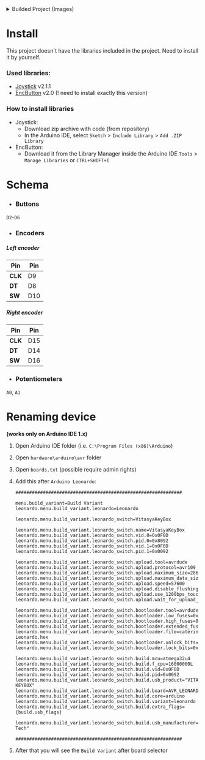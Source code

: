 <details>
  <summary>Builded Project (Images)</summary>
  
  #### How it looks like:
  ![Outside](https://github.com/hubert14/Ardu-KeyBox/assets/22149212/ba092fd8-0413-49fc-b991-e591e4928a84)

  #### How the buttons looks like inside:
  ![Inside](https://github.com/hubert14/Ardu-KeyBox/assets/22149212/a949ba6a-e300-472c-9ab0-3485a0e1858a)


  
</details>


# Install
This project doesn`t have the libraries included in the project. 
Need to install it by yourself.

### Used libraries:
- [Joystick](https://github.com/MHeironimus/ArduinoJoystickLibrary) v2.1.1
- [EncButton](https://github.com/GyverLibs/EncButton) v2.0 (!  need to install exactly this version)

### How to install libraries
- Joystick:
  - Download zip archive with code (from repository)
  - In the Arduino IDE, select `Sketch` > `Include Library` > `Add .ZIP Library`
- EncButton:
  - Download it from the Library Manager inside the Arduino IDE `Tools` > `Manage Libraries` or `CTRL+SHIFT+I`


# Schema
- ### Buttons
`D2`-`D6`

- ### Encoders

##### Left encoder

| Pin  | Pin   |
| ---- | ----  |
| **CLK** | D9   |
| **DT**   | D8   |
| **SW**  | D10 |

##### Right encoder

| Pin  | Pin   |
| ---- | ----  |
| **CLK** | D15   |
| **DT**   | D14   |
| **SW**  | D16 |

- ### Potentiometers
`A0`, `A1`

# Renaming device
**(works only on Arduino IDE 1.x)**

1. Open Arduino IDE folder (i.e. `C:\Program Files (x86)\Arduino`)
2. Open `hardware\arduino\avr` folder
3. Open `boards.txt` (possible require admin rights)
4.  Add this after `Arduino Leonardo`:

	```
	#############################################################

	menu.build_variant=Build Variant
	leonardo.menu.build_variant.leonardo=Leonardo

	leonardo.menu.build_variant.leonardo_switch=VitasyaKeyBox

	leonardo.menu.build_variant.leonardo_switch.name=VitasyaKeyBox
	leonardo.menu.build_variant.leonardo_switch.vid.0=0x0F0D
	leonardo.menu.build_variant.leonardo_switch.pid.0=0x8092
	leonardo.menu.build_variant.leonardo_switch.vid.1=0x0F0D
	leonardo.menu.build_variant.leonardo_switch.pid.1=0x0092

	leonardo.menu.build_variant.leonardo_switch.upload.tool=avrdude
	leonardo.menu.build_variant.leonardo_switch.upload.protocol=avr109
	leonardo.menu.build_variant.leonardo_switch.upload.maximum_size=28672
	leonardo.menu.build_variant.leonardo_switch.upload.maximum_data_size=2560
	leonardo.menu.build_variant.leonardo_switch.upload.speed=57600
	leonardo.menu.build_variant.leonardo_switch.upload.disable_flushing=true
	leonardo.menu.build_variant.leonardo_switch.upload.use_1200bps_touch=true
	leonardo.menu.build_variant.leonardo_switch.upload.wait_for_upload_port=true

	leonardo.menu.build_variant.leonardo_switch.bootloader.tool=avrdude
	leonardo.menu.build_variant.leonardo_switch.bootloader.low_fuses=0xff
	leonardo.menu.build_variant.leonardo_switch.bootloader.high_fuses=0xd8
	leonardo.menu.build_variant.leonardo_switch.bootloader.extended_fuses=0xcb
	leonardo.menu.build_variant.leonardo_switch.bootloader.file=caterina/Caterina-Leonardo.hex
	leonardo.menu.build_variant.leonardo_switch.bootloader.unlock_bits=0x3F
	leonardo.menu.build_variant.leonardo_switch.bootloader.lock_bits=0x2F

	leonardo.menu.build_variant.leonardo_switch.build.mcu=atmega32u4
	leonardo.menu.build_variant.leonardo_switch.build.f_cpu=16000000L
	leonardo.menu.build_variant.leonardo_switch.build.vid=0x0F0D
	leonardo.menu.build_variant.leonardo_switch.build.pid=0x0092
	leonardo.menu.build_variant.leonardo_switch.build.usb_product="VITASYA KEYBOX"
	leonardo.menu.build_variant.leonardo_switch.build.board=AVR_LEONARDO
	leonardo.menu.build_variant.leonardo_switch.build.core=arduino
	leonardo.menu.build_variant.leonardo_switch.build.variant=leonardo
	leonardo.menu.build_variant.leonardo_switch.build.extra_flags={build.usb_flags}

	leonardo.menu.build_variant.leonardo_switch.build.usb_manufacturer="Vitasya Tech"

	#############################################################
	```
5. After that you will see the `Build Variant` after board selector
